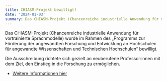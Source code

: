 ```yaml
---
title: CHIASM-Projekt bewilligt!
date: '2024-01-03'
summary: Das CHIASM-Projekt (Chancenreiche industrielle Anwendung für vortrainierte Sprachmodelle) wurde bewilligt.
---
```


Das CHIASM-Projekt (Chancenreiche industrielle Anwendung für vortrainierte Sprachmodelle) wurde im Rahmen des „Programms zur Förderung der angewandten Forschung und Entwicklung an Hochschulen für angewandte Wissenschaften und Technischen Hochschulen“ bewilligt.

Die Ausschreibung richtete sich gezielt an neuberufene Professor:innen mit dem Ziel, den Einstieg in die Forschung zu ermöglichen.

- [Weitere Informationen hier](https://www.tha.de/Informatik/CHIASM.page)